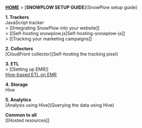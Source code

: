[**HOME**](Home) > [**SNOWPLOW SETUP GUIDE**](SnowPlow setup guide)

**1. Trackers**  
JavaScript tracker  
\> [[Integrating SnowPlow into your website]]  
\> [[Self-hosting snowplow.js|Self-hosting-snowplow-js]]  
\> [[Tracking your marketing campaigns]]  

**2. Collectors**  
[CloudFront collector](Self-hosting the tracking pixel)

**3. ETL**  
\> [[Setting up EMR]]  
[Hive-based ETL on EMR](Deploying-EmrEtlRunner)

**4. Storage**  
Hive

**5. Analytics**  
[Analysis using Hive](Querying the data using Hive)  

**Common to all**  
[[Hosted resources]]  